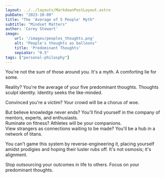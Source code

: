 ```yaml
---
layout: ../../layouts/MarkdownPostLayout.astro
pubDate: "2023-10-09"
title: "The 'Average of 5 People' Myth"
subtitle: "Mindset Matters"
author: 'Corey Stewart'
image:
    url: '/images/peoples_thoughts.png' 
    alt: "People's thoughts as balloons"
    title: 'Predominant Thoughts'
    sepiaVar: "0.5"
tags: ["personal-philosphy"]
---
```

You're not the sum of those around you. It's a myth. A comforting lie for some.

Reality? You're the average of your five predominant thoughts. Thoughts sculpt identity. Identity seeks the like-minded.

Convinced you're a victim? Your crowd will be a chorus of woe.

But believe knowledge never ends? You'll find yourself in the company of mentors, experts, and enthusiasts.<br> 
Ruminate on fitness? Athletes will be your companions.<br>
View strangers as connections waiting to be made? You'll be a hub in a network of titans.<br>

You can't game this system by reverse-engineering it, placing yourself amidst prodigies and hoping their luster rubs off. It's not osmosis; it's alignment.

Stop outsourcing your outcomes in life to others. Focus on your predominant thoughts.